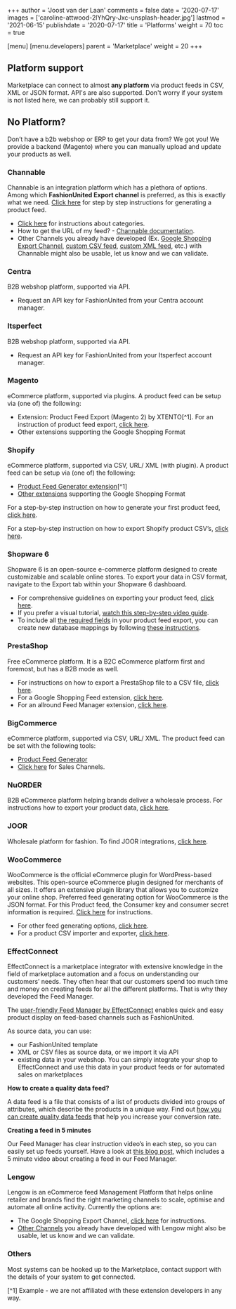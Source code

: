 +++
author = 'Joost van der Laan'
comments = false
date = '2020-07-17'
images = ['caroline-attwood-2lYhQry-Jxc-unsplash-header.jpg']
lastmod = '2021-06-15'
publishdate = '2020-07-17'
title = 'Platforms'
weight = 70
toc = true

[menu]
  [menu.developers]
    parent = 'Marketplace'
    weight = 20
+++

## Platform support

Marketplace can connect to almost **any platform** via product feeds in CSV, XML
or JSON format. API's are also supported. Don't worry if your system is not
listed here, we can probably still support it.

## No Platform?

Don’t have a b2b webshop or ERP to get your data from? We got you! We provide a
backend (Magento) where you can manually upload and update your products as
well.

### Channable

Channable is an integration platform which has a plethora of options. Among
which **FashionUnited Export channel** is preferred, as this is exactly what we
need.
[Click here](https://player.vimeo.com/video/735432939?h=8044b9fc2e&badge=0&autopause=0&player_id=0&app_id=58479)
for step by step instructions for generating a product feed.

- [Click here](https://helpcenter.channable.com/hc/nl/articles/360011189739) for
  instructions about categories.
- How to get the URL of my feed? -
  [Channable documentation](https://helpcenter.channable.com/hc/nl/articles/360011077239-Hoe-kom-ik-aan-de-URL-van-het-feed-bestand-).
- Other Channels you already have developed (Ex.
  [Google Shopping Export Channel](https://helpcenter.channable.com/hc/nl/articles/360011027999-Een-nieuwe-feed-toevoegen),
  [custom CSV feed](https://helpcenter.channable.com/hc/nl/articles/360010964840-Een-Custom-CSV-feed-opzetten),
  [custom XML feed](https://helpcenter.channable.com/hc/nl/articles/360011084719-Een-Custom-XML-feed-opzetten),
  etc.) with Channable might also be usable, let us know and we can validate.

### Centra

B2B webshop platform, supported via API.

- Request an API key for FashionUnited from your Centra account manager.

### Itsperfect

B2B webshop platform, supported via API.

- Request an API key for FashionUnited from your Itsperfect account manager.

### Magento

eCommerce platform, supported via plugins. A product feed can be setup via (one
of) the following:

- Extension: Product Feed Export (Magento 2) by XTENTO[^1]. For an instruction
  of product feed export,
  [click here](https://www.xtento.com/magento-extensions/magento-product-feed-export-module.html).
- Other extensions supporting the Google Shopping Format

### Shopify

eCommerce platform, supported via CSV, URL/ XML (with plugin). A product feed
can be setup via (one of) the following:

- [Product Feed Generator extension](https://apps.shopify.com/product-feeds-generator?surface_detail=marketing-product-feeds&surface_inter_position=1&surface_intra_position=22&surface_type=category)[^1]
- [Other extensions](https://apps.shopify.com/browse/marketing-product-feeds)
  supporting the Google Shopping Format

For a step-by-step instruction on how to generate your first product feed,
[click here](https://www.exportfeed.com/documentation/rapid-cart-shopify-generate-first-feed-2/).

For a step-by-step instruction on how to export Shopify product CSV’s,
[click here](https://help.shopify.com/en/manual/products/import-export/export-products%23export-your-products).

### Shopware 6

Shopware 6 is an open-source e-commerce platform designed to create customizable and scalable online stores. To export your data in CSV format, navigate to the Export tab within your Shopware 6 dashboard.

-   For comprehensive guidelines on exporting your product feed, [click here](https://docs.shopware.com/en/shopware-en/settings/importexport?category=shopware-6-en/settings/shop#export).
-   If you prefer a visual tutorial, [watch this step-by-step video guide](https://youtu.be/rQKIgxSemHM?si=ZaXtF8TTayd4gTom&t=446).
-   To include all [the required fields](https://developer.fashionunited.com/docs/marketplace/getting-started#fields) in your product feed export, you can create new database mappings by following [these instructions](https://docs.shopware.com/en/shopware-en/settings/importexport?category=shopware-6-en/settings/shop#mappings).

### PrestaShop

Free eCommerce platform. It is a B2C eCommerce platform first and foremost, but
has a B2B mode as well.

- For instructions on how to export a PrestaShop file to a CSV file,
  [click here](https://zemez.io/prestashop/support/how-to/prestashop-1-6-x-how-to-exportimport-data-in-csv-files/).
- For a Google Shopping Feed extension,
  [click here](https://addons.prestashop.com/en/price-comparison/45244-google-merchant-center-google-shopping-feed-pro.html).
- For an allround Feed Manager extension,
  [click here](https://addons.prestashop.com/en/sea-paid-advertising-affiliation-platforms/32728-feed-manager-pro-product-feeds-for-all-platforms.html).

### BigCommerce

eCommerce platform, supported via CSV, URL/ XML. The product feed can be set
with the following tools:

- [Product Feed Generator](https://www.bigcommerce.com/apps/product-feed-generator/)
- [Click here](https://www.bigcommerce.com/apps/sales-channels/?search=feed) for
  Sales Channels.

### NuORDER

B2B eCommerce platform helping brands deliver a wholesale process. For
instructions how to export your product data,
[click here](https://helpdesk.nuorder.com/hc/en-us/articles/360050365752-Exporting-Your-Product-Data).

### JOOR

Wholesale platform for fashion. To find JOOR integrations,
[click here](https://joorhelpcenter.force.com/customer/s/topic/0TO460000004HiQGAU/integrations?language=en_US).

### WooCommerce

WooCommerce is the official eCommerce plugin for WordPress-based websites. This
open-source eCommerce plugin designed for merchants of all sizes. It offers an
extensive plugin library that allows you to customize your online shop.
Preferred feed generating option for WooCommerce is the JSON format. For this
Product feed, the Consumer key and consumer secret information is required.
[Click here](https://woocommerce.com/document/woocommerce-rest-api/) for
instructions.

- For other feed generating options,
  [click here](https://docs.woocommerce.com/document/google-product-feed-feed-generation-options/).
- For a product CSV importer and exporter,
  [click here](https://docs.woocommerce.com/document/product-csv-importer-exporter/).

### EffectConnect

EffectConnect is a marketplace integrator with extensive knowledge in the field
of marketplace automation and a focus on understanding our customers’ needs.
They often hear that our customers spend too much time and money on creating
feeds for all the different platforms. That is why they developed the Feed
Manager.

The
[user-friendly Feed Manager by EffectConnect](https://www.effectconnect.com/nl/feed-manager-effectconnect)
enables quick and easy product display on feed-based channels such as
FashionUnited.

As source data, you can use:

- our FashionUnited template
- XML or CSV files as source data, or we import it via API
- existing data in your webshop. You can simply integrate your shop to
  EffectConnect and use this data in your product feeds or for automated sales
  on marketplaces

**How to create a quality data feed?**

A data feed is a file that consists of a list of products divided into groups of
attributes, which describe the products in a unique way. Find out
[how you can create quality data feeds](https://blog.effectconnect.com/nl/hoe-maak-je-een-goede-datafeed)
that help you increase your conversion rate.

**Creating a feed in 5 minutes**

Our Feed Manager has clear instruction video’s in each step, so you can easily
set up feeds yourself. Have a look at
[this blog post](https://blog.effectconnect.com/nl/waarom-feed-manager-effectconnect),
which includes a 5 minute video about creating a feed in our Feed Manager.

### Lengow

Lengow is an eCommerce feed Management Platform that helps online retailer and
brands find the right marketing channels to scale, optimise and automate all
online activity. Currently the options are:

- The Google Shopping Export Channel,
  [click here](https://www.lengow.com/get-to-know-more/how-to-create-a-google-shopping-feed/)
  for instructions.
- [Other Channels](https://www.lengow.com/get-to-know-more/how-to-create-a-flow-of-product-data-for-marketplaces/)
  you already have developed with Lengow might also be usable, let us know and
  we can validate.

### Others

Most systems can be hooked up to the Marketplace, contact support with the
details of your system to get connected.

[^1] Example - we are not affiliated with these extension developers in any way.
